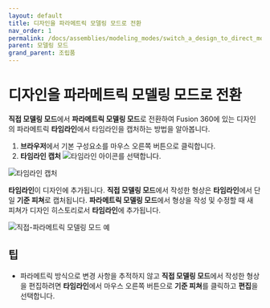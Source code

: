 ```yaml
---
layout: default
title: 디자인을 파라메트릭 모델링 모드로 전환
nav_order: 1
permalink: /docs/assemblies/modeling_modes/switch_a_design_to_direct_modeling_mode
parent: 모델링 모드
grand_parent: 조립품
---
```

디자인을 파라메트릭 모델링 모드로 전환
=====================

**직접 모델링 모드**에서 **파라메트릭 모델링 모드**로 전환하여 Fusion 360에 있는 디자인의 파라메트릭 **타임라인**에서 타임라인을 캡처하는 방법을 알아봅니다.

1.  **브라우저**에서 기본 구성요소를 마우스 오른쪽 버튼으로 클릭합니다.
2.  **타임라인 캡처** ![타임라인 아이콘](https://help.autodesk.com/cloudhelp/KOR/Fusion-Assemble/images/icon/asm/capture-design-history.png)를 선택합니다.

![타임라인 캡처](https://help.autodesk.com/cloudhelp/KOR/Fusion-Assemble/images/menu/capture-design-history.png)

**타임라인**이 디자인에 추가됩니다. **직접 모델링 모드**에서 작성한 형상은 **타임라인**에서 단일 **기준 피쳐**로 캡처됩니다. **파라메트릭 모델링 모드**에서 형상을 작성 및 수정할 때 새 피쳐가 디자인 히스토리로서 **타임라인**에 추가됩니다.

![직접-파라메트릭 모델링 모드 예](https://help.autodesk.com/cloudhelp/KOR/Fusion-Assemble/images/example/dm-to-pm-mode.png)

팁
-

*   파라메트릭 방식으로 변경 사항을 추적하지 않고 **직접 모델링 모드**에서 작성한 형상을 편집하려면 **타임라인**에서 마우스 오른쪽 버튼으로 **기준 피쳐**를 클릭하고 **편집**을 선택합니다.